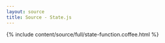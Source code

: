 ```yaml
---
layout: source
title: Source - State.js
---
```


<div>{% include content/source/full/state-function.coffee.html %}</div>